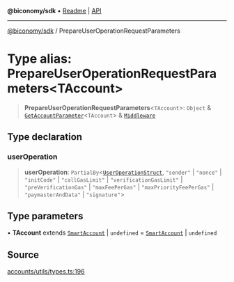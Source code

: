 **@biconomy/sdk** • [Readme](../README.md) \| [API](../globals.md)

***

[@biconomy/sdk](../README.md) / PrepareUserOperationRequestParameters

# Type alias: PrepareUserOperationRequestParameters\<TAccount\>

> **PrepareUserOperationRequestParameters**\<`TAccount`\>: `Object` & [`GetAccountParameter`](GetAccountParameter.md)\<`TAccount`\> & [`Middleware`](Middleware.md)

## Type declaration

### userOperation

> **userOperation**: `PartialBy`\<[`UserOperationStruct`](UserOperationStruct.md), `"sender"` \| `"nonce"` \| `"initCode"` \| `"callGasLimit"` \| `"verificationGasLimit"` \| `"preVerificationGas"` \| `"maxFeePerGas"` \| `"maxPriorityFeePerGas"` \| `"paymasterAndData"` \| `"signature"`\>

## Type parameters

• **TAccount** extends [`SmartAccount`](SmartAccount.md) \| `undefined` = [`SmartAccount`](SmartAccount.md) \| `undefined`

## Source

[accounts/utils/types.ts:196](https://github.com/bcnmy/sdk/blob/main/src/accounts/utils/types.ts#L196)
